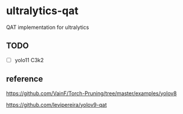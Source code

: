 # ultralytics-qat
QAT implementation for ultralytics

## TODO
- [ ] yolo11 C3k2
## reference
https://github.com/VainF/Torch-Pruning/tree/master/examples/yolov8

https://github.com/levipereira/yolov9-qat
